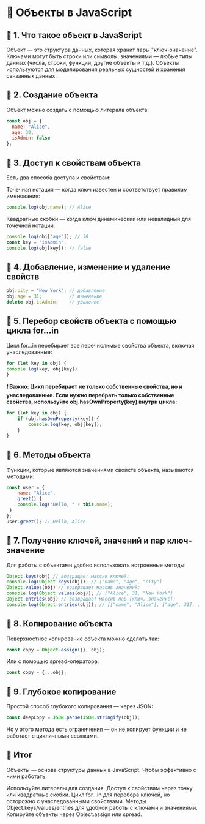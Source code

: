 # 📌 Объекты в JavaScript

## 🔹 1. Что такое объект в JavaScript
Объект — это структура данных, которая хранит пары "ключ-значение". Ключами могут быть строки или символы, значениями — любые типы данных (числа, строки, функции, другие объекты и т.д.). Объекты используются для моделирования реальных сущностей и хранения связанных данных.

## 🔹 2. Создание объекта
Объект можно создать с помощью литерала объекта:
```javascript
const obj = {
  name: "Alice",
  age: 30,
  isAdmin: false
};
```
## 🔹 3. Доступ к свойствам объекта
Есть два способа доступа к свойствам:

Точечная нотация — когда ключ известен и соответствует правилам именования:
```javascript
console.log(obj.name); // Alice
```
Квадратные скобки — когда ключ динамический или невалидный для точечной нотации:
```javascript
console.log(obj["age"]); // 30
const key = "isAdmin";
console.log(obj[key]); // false
```

##  🔹 4. Добавление, изменение и удаление свойств
```javascript
obj.city = "New York"; // добавление
obj.age = 31;          // изменение
delete obj.isAdmin;    // удаление
```

## 🔹 5. Перебор свойств объекта с помощью цикла for...in

Цикл for...in перебирает все перечислимые свойства объекта, включая унаследованные:
```javascript
for (let key in obj) {
console.log(key, obj[key])
}
```

**❗ Важно:
Цикл перебирает не только собственные свойства, но и унаследованные.
Если нужно перебрать только собственные свойства, используйте obj.hasOwnProperty(key) внутри цикла:**
```javascript
for (let key in obj) {
    if (obj.hasOwnProperty(key)) {
        console.log(key, obj[key]);
    }
}
```

## 🔹 6. Методы объекта

Функции, которые являются значениями свойств объекта, называются методами:
```javascript
const user = {
    name: "Alice",
    greet() {
    console.log("Hello, " + this.name);
 }
};
user.greet(); // Hello, Alice
```

## 🔹 7. Получение ключей, значений и пар ключ-значение

Для работы с объектами удобно использовать встроенные методы:
```javascript
Object.keys(obj) // возвращает массив ключей:
console.log(Object.keys(obj)); // ["name", "age", "city"]
Object.values(obj) // возвращает массив значений:
console.log(Object.values(obj)); // ["Alice", 31, "New York"]
Object.entries(obj) // возвращает массив пар [ключ, значение]:
console.log(Object.entries(obj)); // [["name", "Alice"], ["age", 31], ["city", "New York"]]
```


## 🔹 8. Копирование объекта

Поверхностное копирование объекта можно сделать так:
```javascript
const copy = Object.assign({}, obj);
```
Или с помощью spread-оператора:
```javascript
const copy = {...obj};
```

## 🔹 9. Глубокое копирование

Простой способ глубокого копирования — через JSON:
```javascript
const deepCopy = JSON.parse(JSON.stringify(obj));
```
Но у этого метода есть ограничения — он не копирует функции и не работает с цикличными ссылками.

## 🎯 Итог

Объекты — основа структуры данных в JavaScript. Чтобы эффективно с ними работать:

Используйте литералы для создания.
Доступ к свойствам через точку или квадратные скобки.
Цикл for...in для перебора ключей, но осторожно с унаследованными свойствами.
Методы Object.keys/values/entries для удобной работы с ключами и значениями.
Копируйте объекты через Object.assign или spread.
